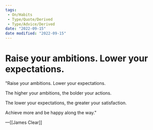 ```yaml
---
tags:
 - On/Habits
 - Type/Quote/Derived 
 - Type/Advice/Derived 
date: "2022-09-15"
date modified: "2022-09-15"
---
```


# Raise your ambitions. Lower your expectations.
"Raise your ambitions. Lower your expectations.

The higher your ambitions, the bolder your actions.

The lower your expectations, the greater your satisfaction.

Achieve more and be happy along the way."

—[[James Clear]]

